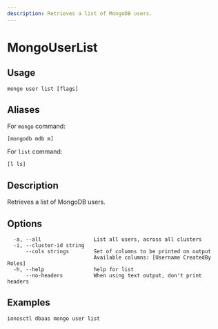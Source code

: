 ```yaml
---
description: Retrieves a list of MongoDB users.
---
```


# MongoUserList

## Usage

```text
mongo user list [flags]
```

## Aliases

For `mongo` command:

```text
[mongodb mdb m]
```

For `list` command:

```text
[l ls]
```

## Description

Retrieves a list of MongoDB users.

## Options

```text
  -a, --all                 List all users, across all clusters
  -i, --cluster-id string   
      --cols strings        Set of columns to be printed on output 
                            Available columns: [Username CreatedBy Roles]
  -h, --help                help for list
      --no-headers          When using text output, don't print headers
```

## Examples

```text
ionosctl dbaas mongo user list
```

